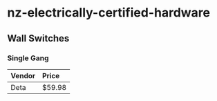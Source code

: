 # nz-electrically-certified-hardware

## Wall Switches
### Single Gang
| Vendor | Price |
|:-------|:------|
| Deta   | $59.98 |
